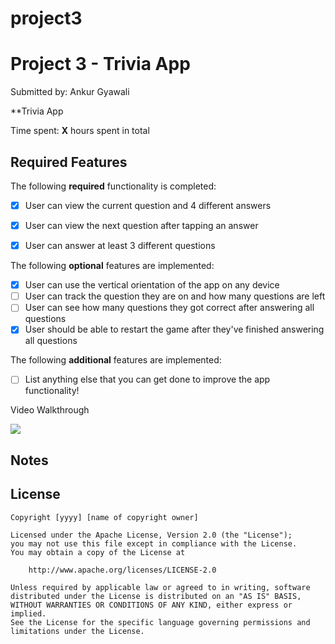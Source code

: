# project3


# Project 3 - Trivia App

Submitted by: Ankur Gyawali

**Trivia App

Time spent: **X** hours spent in total

## Required Features

The following **required** functionality is completed:

- [X] User can view the current question and 4 different answers
- [X] User can view the next question after tapping an answer
- [X] User can answer at least 3 different questions


The following **optional** features are implemented:

- [X] User can use the vertical orientation of the app on any device
- [ ] User can track the question they are on and how many questions are left
- [ ] User can see how many questions they got correct after answering all questions
- [X] User should be able to restart the game after they've finished answering all questions

The following **additional** features are implemented:

- [ ] List anything else that you can get done to improve the app functionality!

 Video Walkthrough

 <a href="https://www.loom.com/share/3f1a6838ff7848d287eb8d404555a3ab">

 </a>
 <a href="https://www.loom.com/share/3f1a6838ff7848d287eb8d404555a3ab">
   <img style="max-width:300px;" src="https://cdn.loom.com/sessions/thumbnails/3f1a6838ff7848d287eb8d404555a3ab-with-play.gif">
 </a>


## Notes





## License

    Copyright [yyyy] [name of copyright owner]

    Licensed under the Apache License, Version 2.0 (the "License");
    you may not use this file except in compliance with the License.
    You may obtain a copy of the License at

        http://www.apache.org/licenses/LICENSE-2.0

    Unless required by applicable law or agreed to in writing, software
    distributed under the License is distributed on an "AS IS" BASIS,
    WITHOUT WARRANTIES OR CONDITIONS OF ANY KIND, either express or implied.
    See the License for the specific language governing permissions and
    limitations under the License.
